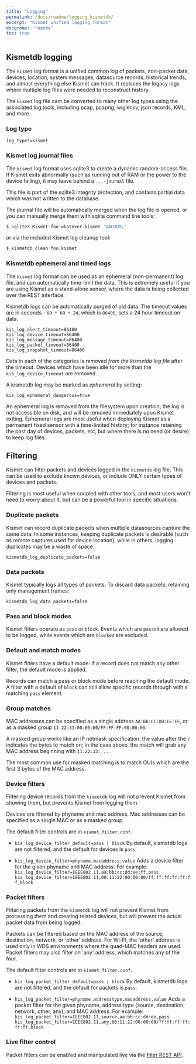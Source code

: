```yaml
---
title: "Logging"
permalink: /docs/readme/logging_kismetdb/
excerpt: "Kismet unified logging format"
docgroup: "readme"
toc: true
---
```


## Kismetdb logging

The `kismet` log format is a unified common log of packets, non-packet data, devices, location, system messages, datasource records, historical trends, and almost everything else Kismet can track.  It replaces the legacy logs where multiple log files were needed to reconstruct history.

The `kismet` log file cam be converted to many other log types using the associated log tools, including pcap, pcapng, wiglecsv, json records, KML, and more.

### Log type

```
log_types=kismet
```

### Kismet log journal files

The `kismet` log format uses sqlite3 to create a dynamic random-access file.  If Kismet exits abnormally (such as running out of RAM or the power to the device failing), it may leave behind a `...-journal` file.  

This file is part of the sqlite3 integrity protection, and contains partial data which was not written to the database.

The journal file will be automatically merged when the log file is opened, or you can manually merge them with sqlite command line tools:

```bash
$ sqlite3 Kismet-foo-whatever.kismet 'VACUUM;'
```

or via the included Kismet log cleanup tool:

```bash
$ kismetdb_clean foo.kismet
```

### Kismetdb ephemeral and timed logs

The `kismet` log format can be used as an ephemeral (non-permanent) log file, and can automatically time-limit the data.  This is extremely useful if you are using Kismet as a stand-alone sensor, where the data is being collected over the REST interface.

Kismetdb logs can be automatically purged of old data.  The timeout values are in seconds - `60 * 60 * 24`, which is `86400`, sets a 24 hour timeout on data.

```
kis_log_alert_timeout=86400
kis_log_device_timeout=86400
kis_log_message_timeout=86400
kis_log_packet_timeout=86400
kis_log_snapshot_timeout=86400
```

Data in each of the categories is *removed from the kismetdb log file* after the timeout.  Devices which have been idle for more than the `kis_log_device_timeout` are removed.

A kismetdb log may be marked as *ephemeral* by setting:

```
kis_log_ephemeral_dangerous=true
```

An ephemeral log is removed from the filesystem upon creation; the log is not accessible on disk, and will be removed immediately upon Kismet exiting.  Ephemeral logs are most useful when deploying Kismet as a permanent fixed sensor with a time-limited history; for instance retaining the past day of devices, packets, etc, but where there is no need (or desire) to keep log files.

## Filtering

Kismet can filter packets and devices logged in the `kismetdb` log file.  This can be used to exclude known devices, or include ONLY certain types of devices and packets.

Filtering is most useful when coupled with other tools, and most users won't need to worry about it, but can be a powerful tool in specific situations.

### Duplicate packets

Kismet can record duplicate packets when multiple datasources capture the same data.  In some instances, keeping duplicate packets is desirable (such as remote captures used for device location), while in others, logging duplicates may be a waste of space.

```
kismetdb_log_duplicate_packets=false
```

### Data packets

Kismet typically logs all types of packets.  To discard data packets, retaining only management frames:

```
kismetdb_log_data_packets=false
```

### Pass and block modes
Kismet filters operate as `pass` or `block`.  Events which are `passed` are allowed to be logged, while events which are `blocked` are excluded.

### Default and match modes
Kismet filters have a default mode:  if a record does not match any other filter, the default mode is applied.

Records can match a pass or block mode before reaching the default mode.  A filter with a default of `block` can still allow specific records through with a matching `pass` element.

### Group matches

MAC addresses can be specified as a single address `AA:BB:CC:DD:EE:FF`, or as a masked group `11:22:33:00:00:00/FF:FF:FF:00:00:00`.  

A masked group works like an IP netmask specification:  the value after the `/` indicates the bytes to match on; in the case above, the match will grab any MAC address beginning with `11:22:33:...`. 

The most common use for masked matching is to match OUIs which are the first 3 bytes of the MAC address.

### Device filters

Filtering device records from the `kismetdb` log will not prevent Kismet from showing them, but prevents Kismet from logging them.

Devices are filtered by phyname and mac address.  Mac addresses can be specified as a single MAC or as a masked group.

The default filter controls are in `kismet_filter.conf`.

* `kis_log_device_filter_default=pass | block`
    By default, kismetdb logs are not filtered, and the default for devices is `pass`.

* `kis_log_device_filter=phyname,macaddress,value`
    Adds a device filter for the given phyname and MAC address.  For example:
    `kis_log_device_filter=IEEE802.11,aa:bb:cc:dd:ee:ff,pass`
    `kis_log_device_filter=IEEE802.11,00:11:22:00:00:00/ff:ff:ff:ff:ff:ff,block`

### Packet filters

Filtering packets from the `kismetdb` log will not prevent Kismet from processing them and creating related devices, but will prevent the actual packet data from being logged.

Packets can be filtered based on the MAC address of the source, destination, network, or 'other' address.  For Wi-Fi, the 'other' address is used only in WDS environments where the quad-MAC headers are used.  Packet filters may also filter on 'any' address, which matches any of the four.

The default filter controls are in `kismet_filter.conf`.

* `kis_log_packet_filter_default=pass | block`
   By default, kismetdb logs are not filtered, and the default for packets is `pass`.

* `kis_log_packet_filter=phyname,addresstype,macaddress,value`
   Adds a packet filter for the given phyname, address type (source, destination, network, other, any), and MAC address.  For example:
   `kis_log_packet_filter=IEEE802.11,source,aa:bb:cc:dd:ee,pass`
   `kis_log_packet_filter=IEEE802.11,any,00:11:22:00:00:00/ff:ff:ff:ff:ff:ff,block`

### Live filter control
Packet filters can be enabled and manipulated live via the [filter REST API](/docs/devel/webui_rest/filters/).

